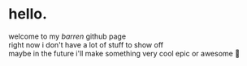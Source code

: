 hello. 
========================

welcome to my *barren* github page  
right now i don't have a lot of stuff to show off  
maybe in the future i'll make something very cool epic or awesome 🙂
